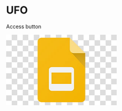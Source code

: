 # UFO


Access button

[![](https://github.com/Deving789/NBA_Final-Project/blob/triangle_database_mockup/Images/android-lollipop-icons-slides-yellow-google-folder-icon-png-clipart-thumbnail.jpg)](https://jojobear2020.github.io/UFOs/)


